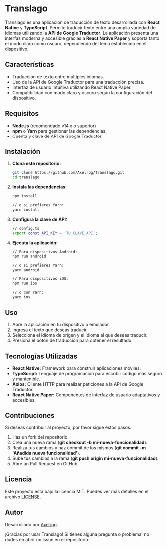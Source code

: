 # Translago

Translago es una aplicación de traducción de texto desarrollada con **React Native** y **TypeScript**. Permite traducir texto entre una amplia variedad de idiomas utilizando la **API de Google Traductor**. La aplicación presenta una interfaz moderna y accesible gracias a **React Native Paper** y soporta tanto el modo claro como oscuro, dependiendo del tema establecido en el dispositivo.

## Características

- Traducción de texto entre múltiples idiomas.
- Uso de la API de Google Traductor para una traducción precisa.
- Interfaz de usuario intuitiva utilizando React Native Paper.
- Compatibilidad con modo claro y oscuro según la configuración del dispositivo.

## Requisitos

- **Node.js** (recomendado v14.x o superior)
- **npm** o **Yarn** para gestionar las dependencias.
- Cuenta y clave de API de Google Traductor.

## Instalación

1. **Clona este repositorio:**

   ```bash
   git clone https://github.com/Axelrpg/Translago.git
   cd translago

2. **Instala las dependencias:**

   ```bash
   npm install
   
   // o si prefieres Yarn:
   yarn install

3. **Configura la clave de API:**

   ```bash
   // config.ts
   export const API_KEY = 'TU_CLAVE_API';

4. **Ejecuta la aplicación:**

   ```bash
   // Para dispositivos Android:
   npm run android
   
   // o si prefieres Yarn:
   yarn android
   
   // Para dispositivos iOS:
   npm run ios
   
   // o con Yarn:
   yarn ios

## Uso

1. Abre la aplicación en tu dispositivo o emulador.
2. Ingresa el texto que deseas traducir.
3. Selecciona el idioma de origen y el idioma al que deseas traducir.
4. Presiona el botón de traducción para obtener el resultado.

## Tecnologías Utilizadas

- **React Native:** Framework para construir aplicaciones móviles.
- **TypeScript:** Lenguaje de programación para escribir código más seguro y mantenible.
- **Axios:** Cliente HTTP para realizar peticiones a la API de Google Traductor.
- **React Native Paper:** Componentes de interfaz de usuario adaptativos y accesibles.

## Contribuciones

Si deseas contribuir al proyecto, por favor sigue estos pasos:
1. Haz un fork del repositorio.
2. Crea una nueva rama (**git checkout -b mi-nueva-funcionalidad**).
3. Realiza tus cambios y haz commit de los mismos (**git commit -m 'Añadida nueva funcionalidad'**).
4. Sube tus cambios a la rama (**git push origin mi-nueva-funcionalidad**).
5. Abre un Pull Request en GitHub.

## Licencia

Este proyecto está bajo la licencia MIT. Puedes ver más detalles en el archivo [LICENSE](https://github.com/Axelrpg/Translago/blob/main/LICENSE).

## Autor

Desarrollado por [Axelrpg](https://github.com/Axelrpg).

¡Gracias por usar Translago! Si tienes alguna pregunta o problema, no dudes en abrir un issue en el repositorio.
